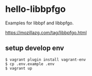 # hello-libbpfgo

Examples for libbpf and libbpfgo.

https://mozillazg.com/tag/libbpfgo.html


## setup develop env

```
$ vagrant plugin install vagrant-env
$ cp .env.example .env
$ vagrant up
```
